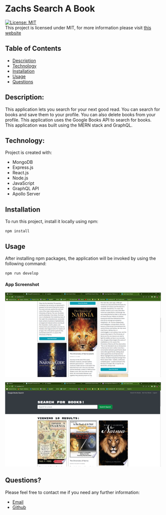 # Zachs Search A Book

[![License: MIT](https://img.shields.io/badge/License-MIT-yellow.svg)](https://opensource.org/licenses/MIT) <br>
This project is licensed under MIT, for more information please visit [this website](https://opensource.org/licenses/MIT)

## Table of Contents

- [Description](#description)
- [Technology](#Technology)
- [Installation](#installation)
- [Usage](#usage)
- [Questions](#questions)

## Description:

This application lets you search for your next good read. You can search for books and save them to your profile. You can also delete books from your profile. This application uses the Google Books API to search for books. This application was built using the MERN stack and GraphQL.

## Technology:

Project is created with:

- MongoDB
- Express.js
- React.js
- Node.js
- JavaScript
- GraphQL API
- Apollo Server

## Installation

To run this project, install it locally using npm:

```
npm install
```

## Usage

After installing npm packages, the application will be invoked by using the following command:

```
npm run develop
```



#### App Screenshot

![Screenshot](./client/public/Narnia.png)

![Screenshot](./client/public/Lion.png)

## Questions?

Please feel free to contact me if you need any further information:

- [Email](mailto:zachhansonitp@gmail.com)
- [Github](https://github.com/ZachITP)
